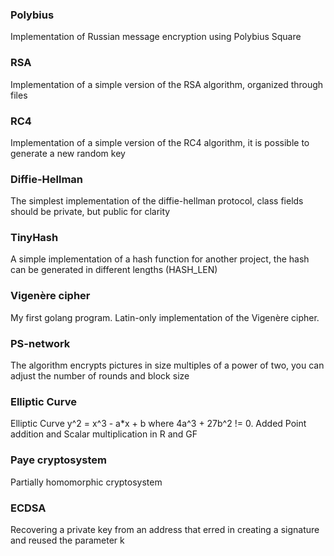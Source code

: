 ### Polybius
Implementation of Russian message encryption using Polybius Square

### RSA
Implementation of a simple version of the RSA algorithm, organized through files

### RC4
Implementation of a simple version of the RC4 algorithm, it is possible to generate a new random key 

### Diffie-Hellman
The simplest implementation of the diffie-hellman protocol, class fields should be private, but public for clarity

### TinyHash
A simple implementation of a hash function for another project, the hash can be generated in different lengths (HASH_LEN)

### Vigenère cipher
My first golang program. Latin-only implementation of the Vigenère cipher.

### PS-network
The algorithm encrypts pictures in size multiples of a power of two, you can adjust the number of rounds and block size

### Elliptic Curve
Elliptic Curve y^2 = x^3 - a*x + b where 4a^3 + 27b^2 != 0.
Added Point addition and Scalar multiplication in R and GF

### Paye cryptosystem
Partially homomorphic cryptosystem

### ECDSA
Recovering a private key from an address that erred in creating a signature and reused the parameter k

